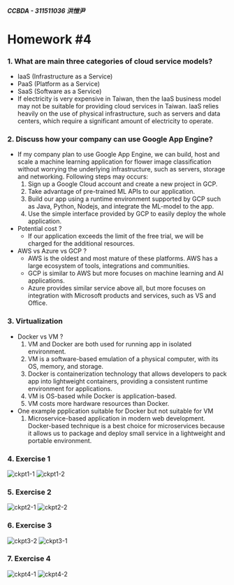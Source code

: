 ##### CCBDA - 311511036 洪愷尹

# Homework #4 

### 1. What are main three categories of cloud service models?
- IaaS (Infrastructure as a Service)
- PaaS  (Platform as a Service)
- SaaS (Software as a Service)
- If electricity is very expensive in Taiwan, then the IaaS business model may not be suitable for providing cloud services in Taiwan. IaaS relies heavily on the use of physical infrastructure, such as servers and data centers, which require a significant amount of electricity to operate.

### 2. Discuss how your company can use Google App Engine?
- If my company plan to use Google App Engine, we can build, host and scale a machine learning application for flower image classification without worrying the underlying infrastructure, such as servers, storage and networking. Following steps may occurs:
	1. Sign up a Google Cloud account and create a new project in GCP.
	2. Take advantage of pre-trained ML APIs to our application.
	3. Build our app using a runtime environment supported by GCP such as Java, Python, Nodejs, and integrate the ML-model to the app.
	4. Use the simple interface provided by GCP to easily deploy the whole application.
- Potential cost ?
	- If our application exceeds the limit of the free trial, we will be charged for the additional resources.
- AWS vs Azure vs GCP ?
	- AWS is the oldest and most mature of these platforms. AWS has a large ecosystem of tools, integrations and communities.
	- GCP is similar to AWS but more focuses on machine learning and AI applications.
	- Azure provides similar service above all, but more focuses on integration with Microsoft products and services, such as VS and Office.

### 3. Virtualization
-  Docker vs VM ?
	1. VM and Docker are both used for running app in isolated environment.
	2. VM is a software-based emulation of a physical computer, with its OS, memory, and storage.
	3. Docker is containerization technology that allows developers to pack app into lightweight containers, providing a consistent runtime environment for applications.
	4. VM is OS-based while Docker is application-based.
	5. VM costs more hardware resources than Docker.
- One example ppplication suitable for Docker but not suitable for VM
	1. Microservice-based application in modern web development. Docker-based technique is a best choice for microservices because it allows us to package and deploy small service in a lightweight and portable environment. 

### 4. Exercise 1
![ckpt1-1](https://github.com/KaiYin77/cloud_computing_big_data_analytics/blob/main/map_reduce/assets/ckpt1-1.png)
![ckpt1-2](https://github.com/KaiYin77/cloud_computing_big_data_analytics/blob/main/map_reduce/assets/ckpt1-2.png)

### 5. Exercise 2
![ckpt2-1](https://github.com/KaiYin77/cloud_computing_big_data_analytics/blob/main/map_reduce/assets/ckpt2-1.png)
![ckpt2-2](https://github.com/KaiYin77/cloud_computing_big_data_analytics/blob/main/map_reduce/assets/ckpt2-2.png)

### 6. Exercise 3
![ckpt3-2](https://github.com/KaiYin77/cloud_computing_big_data_analytics/blob/main/map_reduce/assets/ckpt3-1.png)
![ckpt3-1](https://github.com/KaiYin77/cloud_computing_big_data_analytics/blob/main/map_reduce/assets/ckpt3-2.png)

### 7. Exercise 4
![ckpt4-1](https://github.com/KaiYin77/cloud_computing_big_data_analytics/blob/main/map_reduce/assets/ckpt4-1.png)
![ckpt4-2](https://github.com/KaiYin77/cloud_computing_big_data_analytics/blob/main/map_reduce/assets/ckpt4-2.png)

